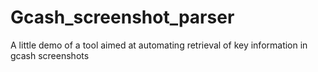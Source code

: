 # Gcash_screenshot_parser
A little demo of a tool aimed at automating retrieval of key information in gcash screenshots
